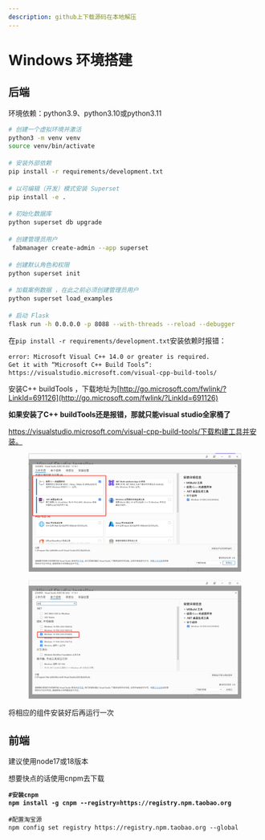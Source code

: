 ```yaml
---
description: github上下载源码在本地解压
---
```


# Windows 环境搭建

## 后端

环境依赖：python3.9、python3.10或python3.11

```bash
# 创建一个虚拟环境并激活
python3 -m venv venv 
source venv/bin/activate

# 安装外部依赖
pip install -r requirements/development.txt

# 以可编辑（开发）模式安装 Superset
pip install -e .

# 初始化数据库
python superset db upgrade

# 创建管理员用户
 fabmanager create-admin --app superset

# 创建默认角色和权限
python superset init

# 加载案例数据 ，在此之前必须创建管理员用户
python superset load_examples

# 启动 Flask 
flask run -h 0.0.0.0 -p 8088 --with-threads --reload --debugger
```



在`pip install -r requirements/development.txt`安装依赖时报错：

```
error: Microsoft Visual C++ 14.0 or greater is required. 
Get it with “Microsoft C++ Build Tools”: https://visualstudio.microsoft.com/visual-cpp-build-tools/ 
```

安装C++ buildTools ，下载地址为[http://go.microsoft.com/fwlink/?LinkId=691126](http://go.microsoft.com/fwlink/?LinkId=691126)



**如果安装了C++ buildTools还是报错，那就只能visual studio全家桶了**

https://visualstudio.microsoft.com/visual-cpp-build-tools/下载构建工具并安装。

<figure><img src="../../.gitbook/assets/image (13).png" alt=""><figcaption></figcaption></figure>

<figure><img src="../../.gitbook/assets/image (14).png" alt=""><figcaption></figcaption></figure>

将相应的组件安装好后再运行一次



## 前端

建议使用node17或18版本

想要快点的话使用cnpm去下载

<pre><code><strong>#安装cnpm
</strong><strong>npm install -g cnpm --registry=https://registry.npm.taobao.org
</strong>
#配置淘宝源
npm config set registry https://registry.npm.taobao.org --global

</code></pre>







